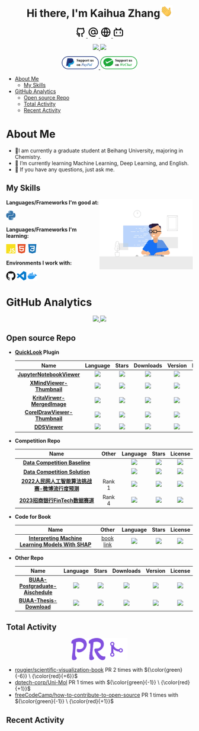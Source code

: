 <!-- https://remixicon.com/ -->
<!-- https://simpleicons.org/ -->
<h1 align="center">Hi there, I'm Kaihua Zhang<img src="./images/Hi.gif" height="32" /></h1>
<p align="center">
  <a href="https://github.com/zhangkaihua88">
    <img src="./images/github-line.svg" width="30px" style="max-width: 100%;">
  </a>
  <a href="mailto:zhangkaihua8@gmail.com">
    <img src="./images/at-line.svg" width="30px" style="max-width: 100%;">
  </a>
  <a href="https://www.zkhweb.top/">
    <img src="./images/global-line.svg" width="30px" style="max-width: 100%;">
  </a>
  <a href="https://space.bilibili.com/37153003">
    <img src="./images/bilibili-line.svg" width="30px" style="max-width: 100%;">
  </a>
</p>
<p align="center">
  <a href="https://github.com/zhangkaihua88/zhangkaihua88">
    <img height=22px, src="https://komarev.com/ghpvc/?username=zhangkaihua88&label=Profile Views">
  </a>
  <a href="https://github.com/zhangkaihua88/zhangkaihua88">
    <img height=22px, src="https://img.shields.io/github/stars/zhangkaihua88/zhangkaihua88?label=Profile Stars">
  </a>

</p>
<p align="center">
    <a href="https://www.paypal.com/paypalme/zhangkaihua">
        <img height="35px" src="./images/paypal.png">
    </a>
    <!-- <a href="https://www.paypal.com/paypalme/zhangkaihua">
        <img height="35px" src="./images/alipay.png">
    </a> -->
    <a href="./images/WeChatQR.jpg">
        <img height="35px" src="./images/wechatpay.png">
    </a>
</p>


- [About Me](#about-me)
  - [My Skills](#my-skills)
- [GitHub Analytics](#github-analytics)
  - [Open source Repo](#open-source-repo)
  - [Total Activity](#total-activity)
  - [Recent Activity](#recent-activity)

# About Me
- 🔭I am currently a graduate student at Beihang University, majoring in Chemistry. <!-- -  I’m currently working on … -->
- 🌱 I’m currently learning Machine Learning, Deep Learning, and English.
- 💬 If you have any questions, just ask me.

## My Skills
<img align="right" width=50% src="./images/people.gif"/>

**Languages/Frameworks I'm good at:**
<p>
  <img height="25px" src="./images/skills/Python.svg" alt="Python", title="Python">
  
</p>

**Languages/Frameworks I'm learning:**
<p>
  <img height="25px" src="./images/skills/JavaScript.svg" alt="JavaScript" title="JavaScript">
  <img height="25px" src="./images/skills/HTML5.svg" alt="HTML 5" title="HTML 5">
  <img height="25px" src="./images/skills/CSS3.svg" alt="CSS 3" title="CSS 3">
</p>

**Environments I work with:**
<p>
  <img height="25px" src="./images/skills/GitHub.svg" alt="GitHub" title="GitHub">
  <img height="25px" src="./images/skills/VisualStudioCode.svg" alt="Visual Studio Code" title="Visual Studio Code">
  <img height="25px" src="./images/skills/Docker.svg" alt="Docker" title="Docker">
</p>

# GitHub Analytics
<p align="center">
<a href="https://github.com/zhangkaihua88">
  <img width="54%" src="https://github-readme-stats.vercel.app/api?username=zhangkaihua88&show_icons=true&include_all_commits=true&count_private=true"/>
  <img width="35.5%" src="https://github-readme-stats.vercel.app/api/top-langs/?username=zhangkaihua88&layout=compact&langs_count=8"/>
  <!-- <img height="180em" src="https://github-readme-stats.vercel.app/api?username=zhangkaihua88&show_icons=true&include_all_commits=true&count_private=true"/>
  <img height="180em" src="https://github-readme-stats.vercel.app/api/top-langs/?username=zhangkaihua88&layout=compact&langs_count=8"/> -->
</a>
</p>

## Open source Repo
- **[QuickLook](https://github.com/QL-Win/QuickLook) Plugin**

  |Name|Language|Stars|Downloads|Version|License|
  |:-:|:-:|:-:|:-:|:-:|:-:|
  |**[JupyterNotebookViewer](https://github.com/zhangkaihua88/QuickLook.Plugin.JupyterNotebookViewer)**|![](https://img.shields.io/github/languages/top/zhangkaihua88/QuickLook.Plugin.JupyterNotebookViewer)|![](https://img.shields.io/github/stars/zhangkaihua88/QuickLook.Plugin.JupyterNotebookViewer)|![](https://img.shields.io/github/downloads/zhangkaihua88/QuickLook.Plugin.JupyterNotebookViewer/total?color=success)|![](https://img.shields.io/github/v/release/zhangkaihua88/QuickLook.Plugin.JupyterNotebookViewer)|![](https://img.shields.io/github/license/zhangkaihua88/QuickLook.Plugin.JupyterNotebookViewer)|
  |**[XMindViewer-Thumbnail](https://github.com/zhangkaihua88/QuickLook.Plugin.XMindViewer-Thumbnail)**|![](https://img.shields.io/github/languages/top/zhangkaihua88/QuickLook.Plugin.XMindViewer-Thumbnail)|![](https://img.shields.io/github/stars/zhangkaihua88/QuickLook.Plugin.XMindViewer-Thumbnail)|![](https://img.shields.io/github/downloads/zhangkaihua88/QuickLook.Plugin.XMindViewer-Thumbnail/total?color=success)|![](https://img.shields.io/github/v/release/zhangkaihua88/QuickLook.Plugin.XMindViewer-Thumbnail)|![](https://img.shields.io/github/license/zhangkaihua88/QuickLook.Plugin.XMindViewer-Thumbnail)|
  |**[KritaVirwer-MergedImage](https://github.com/zhangkaihua88/QuickLook.Plugin.KritaVirwer-MergedImage)**|![](https://img.shields.io/github/languages/top/zhangkaihua88/QuickLook.Plugin.KritaVirwer-MergedImage)|![](https://img.shields.io/github/stars/zhangkaihua88/QuickLook.Plugin.KritaVirwer-MergedImage)|![](https://img.shields.io/github/downloads/zhangkaihua88/QuickLook.Plugin.KritaVirwer-MergedImage/total?color=success)|![](https://img.shields.io/github/v/release/zhangkaihua88/QuickLook.Plugin.KritaVirwer-MergedImage)|![](https://img.shields.io/github/license/zhangkaihua88/QuickLook.Plugin.KritaVirwer-MergedImage)|
  |**[CorelDrawViewer-Thumbnail](https://github.com/zhangkaihua88/QuickLook.Plugin.CorelDrawViewer-Thumbnail)**|![](https://img.shields.io/github/languages/top/zhangkaihua88/QuickLook.Plugin.CorelDrawViewer-Thumbnail)|![](https://img.shields.io/github/stars/zhangkaihua88/QuickLook.Plugin.CorelDrawViewer-Thumbnail)|![](https://img.shields.io/github/downloads/zhangkaihua88/QuickLook.Plugin.CorelDrawViewer-Thumbnail/total?color=success)|![](https://img.shields.io/github/v/release/zhangkaihua88/QuickLook.Plugin.CorelDrawViewer-Thumbnail)|![](https://img.shields.io/github/license/zhangkaihua88/QuickLook.Plugin.CorelDrawViewer-Thumbnail)|
  |**[DDSViewer](https://github.com/zhangkaihua88/QuickLook.Plugin.DDSViewer)**|![](https://img.shields.io/github/languages/top/zhangkaihua88/QuickLook.Plugin.DDSViewer)|![](https://img.shields.io/github/stars/zhangkaihua88/QuickLook.Plugin.DDSViewer)|![](https://img.shields.io/github/downloads/zhangkaihua88/QuickLook.Plugin.DDSViewer/total?color=success)|![](https://img.shields.io/github/v/release/zhangkaihua88/QuickLook.Plugin.DDSViewer)|![](https://img.shields.io/github/license/zhangkaihua88/QuickLook.Plugin.DDSViewer)|

- **Competition Repo**

  |Name|Other|Language|Stars|License|
  |:-:|:-:|:-:|:-:|:-:|
  |**[Data Competition Baseline](https://github.com/zhangkaihua88/DataCompetitionBaseline)**||![](https://img.shields.io/github/languages/top/zhangkaihua88/DataCompetitionBaseline)|![](https://img.shields.io/github/stars/zhangkaihua88/DataCompetitionBaseline)|![](https://img.shields.io/github/license/zhangkaihua88/DataCompetitionBaseline)|
  |**[Data Competition Solution](https://github.com/zhangkaihua88/DataCompetitionSolution)**||![](https://img.shields.io/github/languages/top/zhangkaihua88/DataCompetitionSolution)|![](https://img.shields.io/github/stars/zhangkaihua88/DataCompetitionSolution)|![](https://img.shields.io/github/license/zhangkaihua88/DataCompetitionSolution)|
  |**[2022人民网人工智能算法挑战赛-微博流行度预测](https://github.com/zhangkaihua88/2022WeiboPopularityPrediction)**|Rank 1|![](https://img.shields.io/github/languages/top/zhangkaihua88/2022WeiboPopularityPrediction)|![](https://img.shields.io/github/stars/zhangkaihua88/2022WeiboPopularityPrediction)|![](https://img.shields.io/github/license/zhangkaihua88/2022WeiboPopularityPrediction)|
  |**[2023招商银行FinTech数据赛道](https://github.com/zhangkaihua88/2023FinTech_CustomerInvestmentPrediction)**|Rank 4|![](https://img.shields.io/github/languages/top/zhangkaihua88/2023FinTech_CustomerInvestmentPrediction)|![](https://img.shields.io/github/stars/zhangkaihua88/2023FinTech_CustomerInvestmentPrediction)|![](https://img.shields.io/github/license/zhangkaihua88/2023FinTech_CustomerInvestmentPrediction)|

- **Code for Book**

  |Name|Other|Language|Stars|License|
  |:-:|:-:|:-:|:-:|:-:|
  |**[Interpreting Machine Learning Models With SHAP](https://github.com/zhangkaihua88/Interpreting-Machine-Learning-Models-With-SHAP)**|<a href="https://leanpub.com/shap">book link</a>|![](https://img.shields.io/github/languages/top/zhangkaihua88/Interpreting-Machine-Learning-Models-With-SHAP)|![](https://img.shields.io/github/stars/zhangkaihua88/Interpreting-Machine-Learning-Models-With-SHAP)|![](https://img.shields.io/github/license/zhangkaihua88/Interpreting-Machine-Learning-Models-With-SHAP)|

- **Other Repo**

  |Name|Language|Stars|Downloads|Version|License|
  |:-:|:-:|:-:|:-:|:-:|:-:|
  |**[BUAA-Postgraduate-Aischedule](https://github.com/zhangkaihua88/BUAA-Postgraduate-Aischedule)**|![](https://img.shields.io/github/languages/top/zhangkaihua88/BUAA-Postgraduate-Aischedule)|![](https://img.shields.io/github/stars/zhangkaihua88/BUAA-Postgraduate-Aischedule)|![](https://www.zkhweb.top/VercelAPI/api/MIAISchedule/usage_badge.svg)|![](https://img.shields.io/github/v/release/zhangkaihua88/BUAA-Postgraduate-Aischedule)|![](https://img.shields.io/github/license/zhangkaihua88/BUAA-Postgraduate-Aischedule)|
  |**[BUAA-Thesis-Download](https://github.com/zhangkaihua88/BUAA-Thesis-Download)**|![](https://img.shields.io/github/languages/top/zhangkaihua88/BUAA-Thesis-Download)|![](https://img.shields.io/github/stars/zhangkaihua88/BUAA-Thesis-Download)|![](https://img.shields.io/github/downloads/zhangkaihua88/BUAA-Thesis-Download/total?color=success)|![](https://img.shields.io/github/v/release/zhangkaihua88/BUAA-Thesis-Download)|![](https://img.shields.io/github/license/zhangkaihua88/BUAA-Thesis-Download)|




<!-- <iframe style="height:80px; width:100%;" src="https://www.zkhweb.top/HTML/connect.html" frameborder="0" scrolling="no">  </iframe> -->


<!-- # About me
## Education ⚡
- 北京航空航天大学-化学-本科-2017.09~2021.06
- 北京航空航天大学-化学-硕士-2021.09~2024.01
## Work Experience

## Awards and Achievements
- 🏆2022人民网人工智能算法挑战赛-微博流行度预测-TOP1(冠军) -->
<!-- [![trophy](https://github-profile-trophy.vercel.app/?username=zhangkaihua88)](https://github.com/ryo-ma/github-profile-trophy) -->

## Total Activity
<p align="center"><img src="./images/PR.svg" height="60px" style="max-width: 100%;"><img src="./images/git-merge.svg" width="60px" style="max-width: 100%;"></p>

- [rougier/scientific-visualization-book](https://github.com/rougier/scientific-visualization-book) PR 2 times with ${\color{green}{-6}} \ {\color{red}{+6}}$
- [dptech-corp/Uni-Mol](https://github.com/dptech-corp/Uni-Mol) PR 1 times with ${\color{green}{-1}} \ {\color{red}{+1}}$
- [freeCodeCamp/how-to-contribute-to-open-source](https://github.com/freeCodeCamp/how-to-contribute-to-open-source) PR 1 times with ${\color{green}{-1}} \ {\color{red}{+1}}$


## Recent Activity
<!--START_SECTION:activity-->
<!--END_SECTION:activity-->

<!--START_SECTION:waka-->
<!--END_SECTION:waka-->